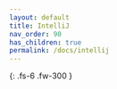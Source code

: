 ```yaml
---
layout: default
title: IntelliJ
nav_order: 90
has_children: true
permalink: /docs/intellij
---
```


{: .fs-6 .fw-300 }

